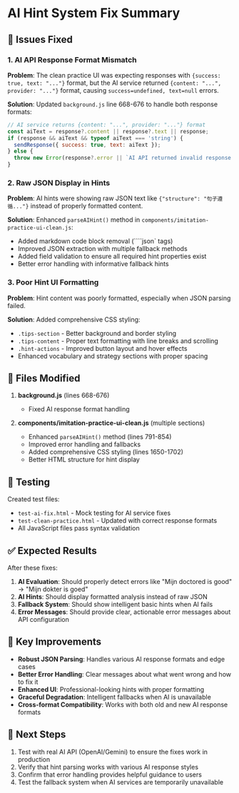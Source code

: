 # AI Hint System Fix Summary

## 🔧 Issues Fixed

### 1. **AI API Response Format Mismatch**
**Problem**: The clean practice UI was expecting responses with `{success: true, text: "..."}` format, but the AI service returned `{content: "...", provider: "..."}` format, causing `success=undefined, text=null` errors.

**Solution**: Updated `background.js` line 668-676 to handle both response formats:
```javascript
// AI service returns {content: "...", provider: "..."} format  
const aiText = response?.content || response?.text || response;
if (response && aiText && typeof aiText === 'string') {
  sendResponse({ success: true, text: aiText });
} else {
  throw new Error(response?.error || `AI API returned invalid response: ${JSON.stringify(response).substring(0, 200)}`);
}
```

### 2. **Raw JSON Display in Hints**  
**Problem**: AI hints were showing raw JSON text like `{"structure": "句子遵循..."}` instead of properly formatted content.

**Solution**: Enhanced `parseAIHint()` method in `components/imitation-practice-ui-clean.js`:
- Added markdown code block removal (````json` tags)
- Improved JSON extraction with multiple fallback methods
- Added field validation to ensure all required hint properties exist
- Better error handling with informative fallback hints

### 3. **Poor Hint UI Formatting**
**Problem**: Hint content was poorly formatted, especially when JSON parsing failed.

**Solution**: Added comprehensive CSS styling:
- `.tips-section` - Better background and border styling
- `.tips-content` - Proper text formatting with line breaks and scrolling
- `.hint-actions` - Improved button layout and hover effects
- Enhanced vocabulary and strategy sections with proper spacing

## 📁 Files Modified

1. **background.js** (lines 668-676)
   - Fixed AI response format handling
   
2. **components/imitation-practice-ui-clean.js** (multiple sections)
   - Enhanced `parseAIHint()` method (lines 791-854) 
   - Improved error handling and fallbacks
   - Added comprehensive CSS styling (lines 1650-1702)
   - Better HTML structure for hint display

## 🧪 Testing

Created test files:
- `test-ai-fix.html` - Mock testing for AI service fixes
- `test-clean-practice.html` - Updated with correct response formats
- All JavaScript files pass syntax validation

## ✅ Expected Results

After these fixes:

1. **AI Evaluation**: Should properly detect errors like "Mijn doctored is good" → "Mijn dokter is goed"
2. **AI Hints**: Should display formatted analysis instead of raw JSON
3. **Fallback System**: Should show intelligent basic hints when AI fails
4. **Error Messages**: Should provide clear, actionable error messages about API configuration

## 🎯 Key Improvements

- **Robust JSON Parsing**: Handles various AI response formats and edge cases
- **Better Error Handling**: Clear messages about what went wrong and how to fix it
- **Enhanced UI**: Professional-looking hints with proper formatting
- **Graceful Degradation**: Intelligent fallbacks when AI is unavailable
- **Cross-format Compatibility**: Works with both old and new AI response formats

## 🚀 Next Steps

1. Test with real AI API (OpenAI/Gemini) to ensure the fixes work in production
2. Verify that hint parsing works with various AI response styles
3. Confirm that error handling provides helpful guidance to users
4. Test the fallback system when AI services are temporarily unavailable
